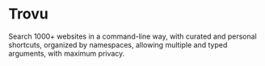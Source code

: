 # Trovu

Search 1000+ websites in a command-line way, with curated and personal shortcuts, organized by namespaces, allowing multiple and typed arguments, with maximum privacy.